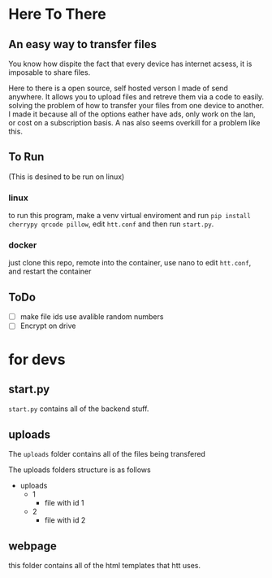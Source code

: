 # Here To There
## An easy way to transfer files
You know how dispite the fact that every device has internet acsess, it is imposable to share files.

Here to there is a open source, self hosted verson I made of send anywhere. 
It allows you to upload files and retreve them via a code to easily. solving the problem of how to transfer your files from one device to another.
I made it because all of the options eather have ads, only work on the lan, or cost on a subscription basis. A nas also seems overkill for a problem like this.

## To Run

(This is desined to be run on linux)

### linux
to run this program, make a venv virtual enviroment and run `pip install cherrypy qrcode pillow`,
edit `htt.conf` and then run `start.py`. 
### docker

just clone this repo, remote into the container, use nano to edit `htt.conf`, and restart the container


## ToDo
- [ ] make file ids use avalible random numbers
- [ ] Encrypt on drive

# for devs
## start.py
`start.py` contains all of the backend stuff. 

## uploads
The `uploads` folder contains all of the files being transfered

The uploads folders structure is as follows

- uploads
   - 1
     - file with id 1
   - 2
     - file with id 2

## webpage
this folder contains all of the html templates that htt uses. 
